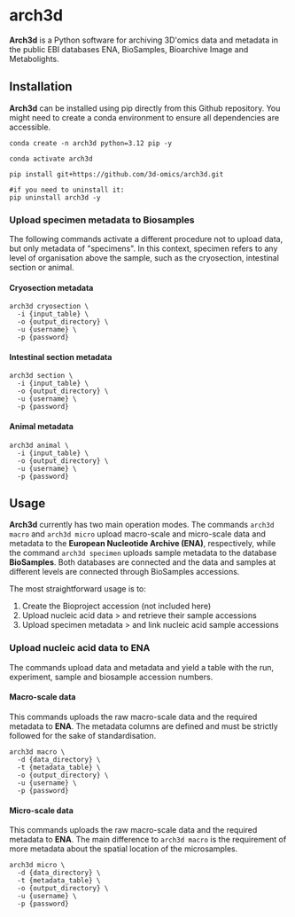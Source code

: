 # arch3d

**Arch3d** is a Python software for archiving 3D'omics data and metadata in the public EBI databases ENA, BioSamples, Bioarchive Image and Metabolights.

## Installation

**Arch3d** can be installed using pip directly from this Github repository. You might need to create a conda environment to ensure all dependencies are accessible.

```
conda create -n arch3d python=3.12 pip -y

conda activate arch3d

pip install git+https://github.com/3d-omics/arch3d.git

#if you need to uninstall it:
pip uninstall arch3d -y
```

### Upload specimen metadata to Biosamples

The following commands activate a different procedure not to upload data, but only metadata of "specimens". In this context, specimen refers to any level of organisation above the sample, such as the cryosection, intestinal section or animal.

#### Cryosection metadata

```
arch3d cryosection \
  -i {input_table} \
  -o {output_directory} \
  -u {username} \
  -p {password}
```

#### Intestinal section metadata

```
arch3d section \
  -i {input_table} \
  -o {output_directory} \
  -u {username} \
  -p {password}
```

#### Animal metadata

```
arch3d animal \
  -i {input_table} \
  -o {output_directory} \
  -u {username} \
  -p {password}
```


## Usage

**Arch3d** currently has two main operation modes. The commands `arch3d macro` and `arch3d micro` upload macro-scale and micro-scale data and metadata to the **European Nucleotide Archive (ENA)**, respectively, while the command `arch3d specimen` uploads sample metadata to the database **BioSamples**. Both databases are connected and the data and samples at different levels are connected through BioSamples accessions.

The most straightforward usage is to:

1. Create the Bioproject accession (not included here)
2. Upload nucleic acid data > and retrieve their sample accessions
3. Upload specimen metadata > and link nucleic acid sample accessions

### Upload nucleic acid data to ENA

The commands upload data and metadata and yield a table with the run, experiment, sample and biosample accession numbers.

#### Macro-scale data

This commands uploads the raw macro-scale data and the required metadata to **ENA**. The metadata columns are defined and must be strictly followed for the sake of standardisation.

```
arch3d macro \
  -d {data_directory} \
  -t {metadata_table} \
  -o {output_directory} \
  -u {username} \
  -p {password}
```

#### Micro-scale data

This commands uploads the raw macro-scale data and the required metadata to **ENA**. The main difference to `arch3d macro` is the requirement of more metadata about the spatial location of the microsamples.

```
arch3d micro \
  -d {data_directory} \
  -t {metadata_table} \
  -o {output_directory} \
  -u {username} \
  -p {password}
```
